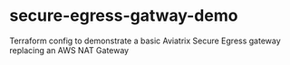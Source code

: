 # secure-egress-gatway-demo
Terraform config to demonstrate a basic Aviatrix Secure Egress gateway replacing an AWS NAT Gateway
